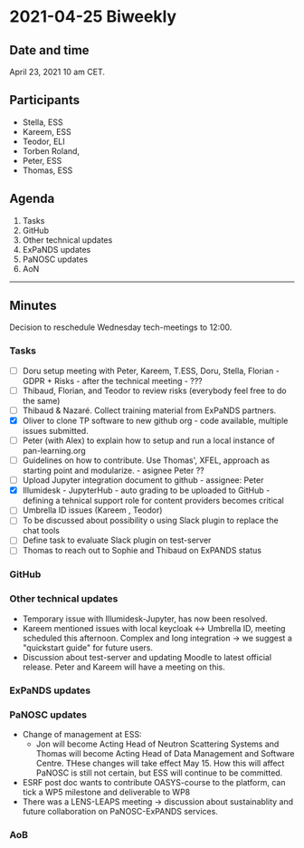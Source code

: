# 2021-04-25 Biweekly



## Date and time

April 23, 2021 10 am CET.



## Participants

* Stella, ESS
* Kareem, ESS
* Teodor, ELI
* Torben Roland, 
* Peter, ESS
* Thomas, ESS



## Agenda

1. Tasks
1. GitHub
1. Other technical updates
1. ExPaNDS updates
1. PaNOSC updates
1. AoN


***


## Minutes

Decision to reschedule Wednesday tech-meetings to 12:00.

### Tasks

- [ ] Doru setup meeting with Peter, Kareem, T.ESS, Doru, Stella, Florian - GDPR + Risks - after the technical meeting - ??? 
- [ ] Thibaud, Florian, and Teodor to review risks (everybody feel free to do the same)
- [ ] Thibaud & Nazaré. Collect training material from ExPaNDS partners. 
- [x] Oliver to clone TP software to new github org - code available, multiple issues submitted.
- [ ] Peter (with Alex) to explain how to setup and run a local instance of pan-learning.org
- [ ] Guidelines on how to contribute. Use Thomas', XFEL, approach as starting point and modularize. - asignee Peter ??
- [ ] Upload Jupyter integration document to github - assignee: Peter
- [x] Illumidesk - JupyterHub - auto grading to be uploaded to GitHub - defining a tehnical support role for content providers becomes critical
- [ ] Umbrella ID issues (Kareem , Teodor)
- [ ] To be discussed about possibility o using Slack plugin to replace the chat tools
- [ ] Define task to evaluate Slack plugin on test-server
- [ ] Thomas to reach out to Sophie and Thibaud on ExPANDS status

### GitHub

### Other technical updates

* Temporary issue with Illumidesk-Jupyter, has now been resolved.
* Kareem mentioned issues with local keycloak <-> Umbrella ID, meeting scheduled this afternoon. Complex and long integration -> we suggest a "quickstart guide" for future users. 
* Discussion about test-server and updating Moodle to latest official release. Peter and Kareem will have a meeting on this. 

### ExPaNDS updates

### PaNOSC updates

* Change of management at ESS: 
  * Jon will become Acting Head of Neutron Scattering Systems and Thomas will become Acting Head of Data Management and Software Centre. THese changes will take effect May 15. How this will affect PaNOSC is still not certain, but ESS will continue to be committed. 
* ESRF post doc wants to contribute OASYS-course to the platform, can tick a WP5 milestone and deliverable to WP8
* There was a LENS-LEAPS meeting -> discussion about sustainablity and future collaboration on PaNOSC-ExPANDS services. 

### AoB




